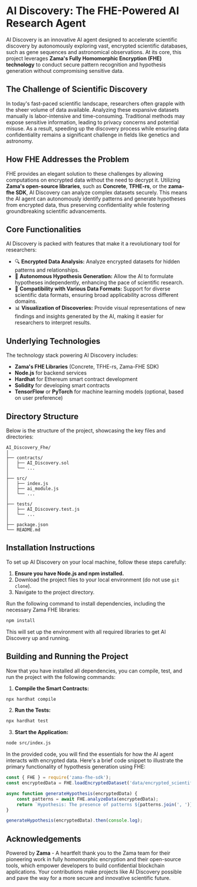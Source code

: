 # AI Discovery: The FHE-Powered AI Research Agent

AI Discovery is an innovative AI agent designed to accelerate scientific discovery by autonomously exploring vast, encrypted scientific databases, such as gene sequences and astronomical observations. At its core, this project leverages **Zama's Fully Homomorphic Encryption (FHE) technology** to conduct secure pattern recognition and hypothesis generation without compromising sensitive data.

## The Challenge of Scientific Discovery

In today's fast-paced scientific landscape, researchers often grapple with the sheer volume of data available. Analyzing these expansive datasets manually is labor-intensive and time-consuming. Traditional methods may expose sensitive information, leading to privacy concerns and potential misuse. As a result, speeding up the discovery process while ensuring data confidentiality remains a significant challenge in fields like genetics and astronomy.

## How FHE Addresses the Problem

FHE provides an elegant solution to these challenges by allowing computations on encrypted data without the need to decrypt it. Utilizing **Zama's open-source libraries**, such as **Concrete**, **TFHE-rs**, or the **zama-fhe SDK**, AI Discovery can analyze complex datasets securely. This means the AI agent can autonomously identify patterns and generate hypotheses from encrypted data, thus preserving confidentiality while fostering groundbreaking scientific advancements.

## Core Functionalities

AI Discovery is packed with features that make it a revolutionary tool for researchers:

- 🔍 **Encrypted Data Analysis:** Analyze encrypted datasets for hidden patterns and relationships.
- 🤖 **Autonomous Hypothesis Generation:** Allow the AI to formulate hypotheses independently, enhancing the pace of scientific research.
- 🔗 **Compatibility with Various Data Formats:** Support for diverse scientific data formats, ensuring broad applicability across different domains.
- 📊 **Visualization of Discoveries:** Provide visual representations of new findings and insights generated by the AI, making it easier for researchers to interpret results.

## Underlying Technologies

The technology stack powering AI Discovery includes:

- **Zama's FHE Libraries** (Concrete, TFHE-rs, Zama-FHE SDK)
- **Node.js** for backend services
- **Hardhat** for Ethereum smart contract development
- **Solidity** for developing smart contracts
- **TensorFlow** or **PyTorch** for machine learning models (optional, based on user preference)

## Directory Structure

Below is the structure of the project, showcasing the key files and directories:

```
AI_Discovery_Fhe/
│
├── contracts/
│   ├── AI_Discovery.sol
│   └── ...
│
├── src/
│   ├── index.js
│   ├── ai_module.js
│   └── ...
│
├── tests/
│   ├── AI_Discovery.test.js
│   └── ...
│
├── package.json
└── README.md
```

## Installation Instructions

To set up AI Discovery on your local machine, follow these steps carefully:

1. **Ensure you have Node.js and npm installed.**
2. Download the project files to your local environment (do not use `git clone`).
3. Navigate to the project directory.

Run the following command to install dependencies, including the necessary Zama FHE libraries:

```bash
npm install
```

This will set up the environment with all required libraries to get AI Discovery up and running.

## Building and Running the Project

Now that you have installed all dependencies, you can compile, test, and run the project with the following commands:

1. **Compile the Smart Contracts:**

```bash
npx hardhat compile
```

2. **Run the Tests:**

```bash
npx hardhat test
```

3. **Start the Application:**

```bash
node src/index.js
```

In the provided code, you will find the essentials for how the AI agent interacts with encrypted data. Here's a brief code snippet to illustrate the primary functionality of hypothesis generation using FHE:

```javascript
const { FHE } = require('zama-fhe-sdk');
const encryptedData = FHE.loadEncryptedDataset('data/encrypted_scientific_data');

async function generateHypothesis(encryptedData) {
    const patterns = await FHE.analyzeData(encryptedData);
    return `Hypothesis: The presence of patterns ${patterns.join(', ')} suggests a new approach to study the phenomena.`;
}

generateHypothesis(encryptedData).then(console.log);
```

## Acknowledgements

Powered by **Zama** - A heartfelt thank you to the Zama team for their pioneering work in fully homomorphic encryption and their open-source tools, which empower developers to build confidential blockchain applications. Your contributions make projects like AI Discovery possible and pave the way for a more secure and innovative scientific future.